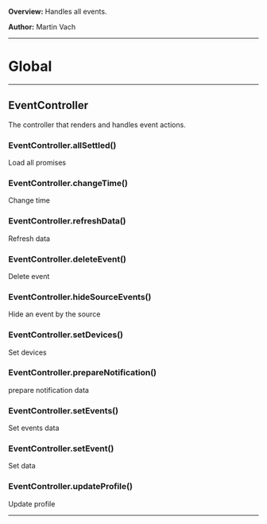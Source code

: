 **Overview:** Handles all events.



**Author:** Martin Vach




* * *

# Global





* * *

## EventController
The controller that renders and handles event actions.

### EventController.allSettled() 

Load all promises


### EventController.changeTime() 

Change time


### EventController.refreshData() 

Refresh data


### EventController.deleteEvent() 

Delete event


### EventController.hideSourceEvents() 

Hide an event by the source


### EventController.setDevices() 

Set devices


### EventController.prepareNotification() 

prepare notification data


### EventController.setEvents() 

Set events data


### EventController.setEvent() 

Set data


### EventController.updateProfile() 

Update profile




* * *
